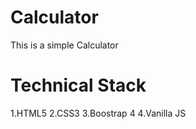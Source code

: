# Calculator
This is a simple Calculator
# Technical Stack
1.HTML5
2.CSS3
3.Boostrap 4
4.Vanilla JS
